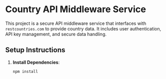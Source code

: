 # Country API Middleware Service

This project is a secure API middleware service that interfaces with `restcountries.com` to provide country data. It includes user authentication, API key management, and secure data handling.

## Setup Instructions

1. **Install Dependencies**:
   ```bash
   npm install